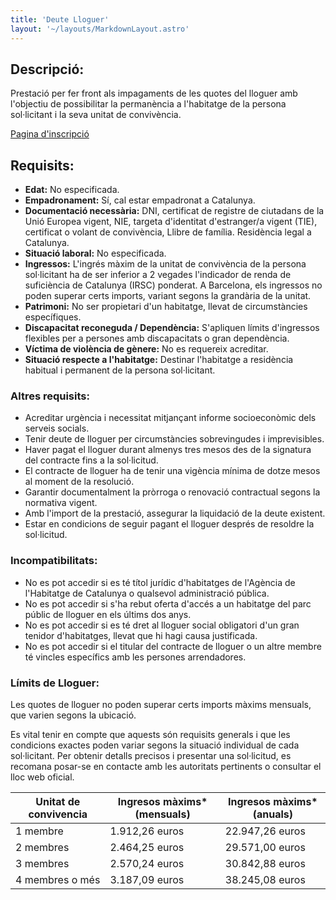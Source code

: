 ```yaml
---
title: 'Deute Lloguer'
layout: '~/layouts/MarkdownLayout.astro'
---
```


## Descripció:

Prestació per fer front als impagaments de les quotes del lloguer amb l'objectiu de possibilitar la permanència a l'habitatge de la persona sol·licitant i la seva unitat de convivència.

[Pagina d'inscripció](https://lesmevesajudes.barcelona.cat/es/ayudas/prestaciones-económicas-de-especial-urgencia-para-el-pago-de-deudas-del-alquiler)

## Requisits:

- **Edat:** No especificada.
- **Empadronament:** Sí, cal estar empadronat a Catalunya.
- **Documentació necessària:** DNI, certificat de registre de ciutadans de la Unió Europea vigent, NIE, targeta d'identitat d'estranger/a vigent (TIE), certificat o volant de convivència, Llibre de família. Residència legal a Catalunya.
- **Situació laboral:** No especificada.
- **Ingressos:** L'ingrés màxim de la unitat de convivència de la persona sol·licitant ha de ser inferior a 2 vegades l'indicador de renda de suficiència de Catalunya (IRSC) ponderat. A Barcelona, els ingressos no poden superar certs imports, variant segons la grandària de la unitat.
- **Patrimoni:** No ser propietari d'un habitatge, llevat de circumstàncies específiques.
- **Discapacitat reconeguda / Dependència:** S'apliquen límits d'ingressos flexibles per a persones amb discapacitats o gran dependència.
- **Víctima de violència de gènere:** No es requereix acreditar.
- **Situació respecte a l'habitatge:** Destinar l'habitatge a residència habitual i permanent de la persona sol·licitant.

### Altres requisits:

- Acreditar urgència i necessitat mitjançant informe socioeconòmic dels serveis socials.
- Tenir deute de lloguer per circumstàncies sobrevingudes i imprevisibles.
- Haver pagat el lloguer durant almenys tres mesos des de la signatura del contracte fins a la sol·licitud.
- El contracte de lloguer ha de tenir una vigència mínima de dotze mesos al moment de la resolució.
- Garantir documentalment la pròrroga o renovació contractual segons la normativa vigent.
- Amb l'import de la prestació, assegurar la liquidació de la deute existent.
- Estar en condicions de seguir pagant el lloguer després de resoldre la sol·licitud.

### Incompatibilitats:

- No es pot accedir si es té títol jurídic d'habitatges de l'Agència de l'Habitatge de Catalunya o qualsevol administració pública.
- No es pot accedir si s'ha rebut oferta d'accés a un habitatge del parc públic de lloguer en els últims dos anys.
- No es pot accedir si es té dret al lloguer social obligatori d'un gran tenidor d'habitatges, llevat que hi hagi causa justificada.
- No es pot accedir si el titular del contracte de lloguer o un altre membre té vincles específics amb les persones arrendadores.

### Límits de Lloguer:

Les quotes de lloguer no poden superar certs imports màxims mensuals, que varien segons la ubicació.

Es vital tenir en compte que aquests són requisits generals i que les condicions exactes poden variar segons la situació individual de cada sol·licitant. Per obtenir detalls precisos i presentar una sol·licitud, es recomana posar-se en contacte amb les autoritats pertinents o consultar el lloc web oficial.

|Unitat de convivencia |Ingresos màxims* (mensuals) |Ingresos màxims* (anuals)
|------------------------|---------------|---------------|
| 1 membre | 1.912,26 euros | 22.947,26 euros |
| 2 membres | 2.464,25 euros | 29.571,00 euros |
| 3 membres | 2.570,24 euros | 30.842,88 euros |
| 4 membres o més | 3.187,09 euros | 38.245,08 euros |
